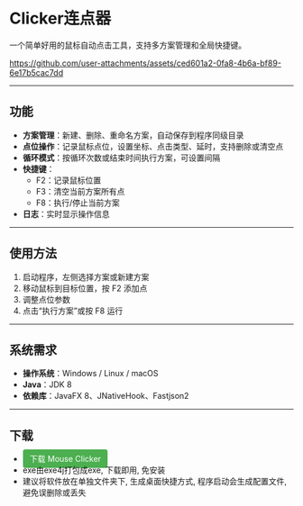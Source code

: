 # Clicker连点器

一个简单好用的鼠标自动点击工具，支持多方案管理和全局快捷键。  


https://github.com/user-attachments/assets/ced601a2-0fa8-4b6a-bf89-6e17b5cac7dd




---

## 功能

- **方案管理**：新建、删除、重命名方案，自动保存到程序同级目录  
- **点位操作**：记录鼠标点位，设置坐标、点击类型、延时，支持删除或清空点  
- **循环模式**：按循环次数或结束时间执行方案，可设置间隔  
- **快捷键**：  
  - F2：记录鼠标位置  
  - F3：清空当前方案所有点  
  - F8：执行/停止当前方案  
- **日志**：实时显示操作信息  

---

## 使用方法

1. 启动程序，左侧选择方案或新建方案  
2. 移动鼠标到目标位置，按 F2 添加点  
3. 调整点位参数  
4. 点击“执行方案”或按 F8 运行  

---

## 系统需求

- **操作系统**：Windows / Linux / macOS  
- **Java**：JDK 8  
- **依赖库**：JavaFX 8、JNativeHook、Fastjson2 

---
## 下载
- <a href="./apps/Clicker.exe" download style="padding:8px 12px; background:#4CAF50; color:white; text-decoration:none; border-radius:4px;">下载 Mouse Clicker</a>
- exe由exe4j打包成exe, 下载即用, 免安装
- 建议将软件放在单独文件夹下, 生成桌面快捷方式, 程序启动会生成配置文件, 避免误删除或丢失
